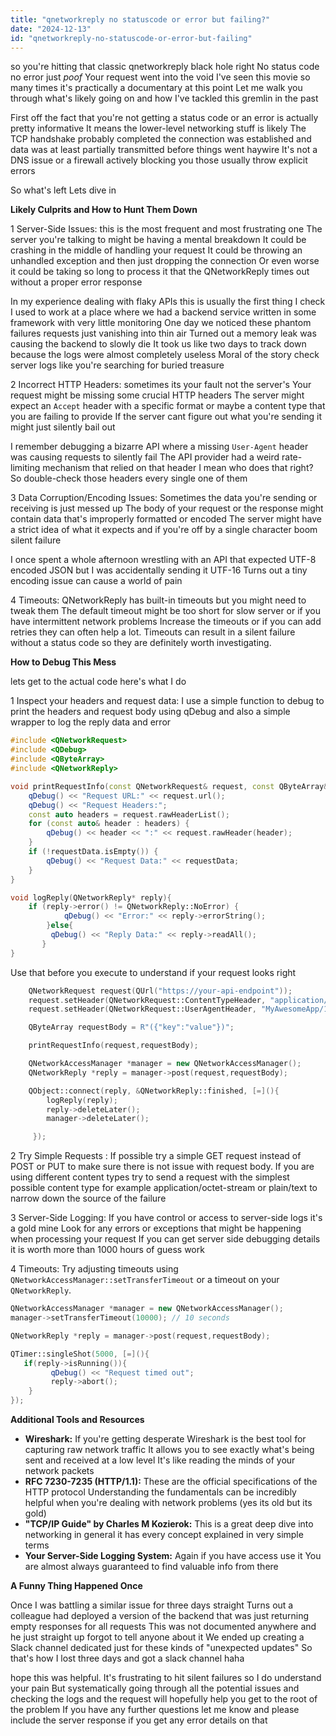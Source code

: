 ```yaml
---
title: "qnetworkreply no statuscode or error but failing?"
date: "2024-12-13"
id: "qnetworkreply-no-statuscode-or-error-but-failing"
---
```


 so you're hitting that classic qnetworkreply black hole right No status code no error just *poof* Your request went into the void I've seen this movie so many times it's practically a documentary at this point Let me walk you through what's likely going on and how I've tackled this gremlin in the past

First off the fact that you're not getting a status code or an error is actually pretty informative It means the lower-level networking stuff is likely  The TCP handshake probably completed the connection was established and data was at least partially transmitted before things went haywire It's not a DNS issue or a firewall actively blocking you those usually throw explicit errors

So what's left Lets dive in

**Likely Culprits and How to Hunt Them Down**

1 Server-Side Issues:  this is the most frequent and most frustrating one The server you're talking to might be having a mental breakdown It could be crashing in the middle of handling your request It could be throwing an unhandled exception and then just dropping the connection Or even worse it could be taking so long to process it that the QNetworkReply times out without a proper error response

In my experience dealing with flaky APIs this is usually the first thing I check I used to work at a place where we had a backend service written in some framework with very little monitoring One day we noticed these phantom failures requests just vanishing into thin air Turned out a memory leak was causing the backend to slowly die It took us like two days to track down because the logs were almost completely useless Moral of the story check server logs like you're searching for buried treasure

2 Incorrect HTTP Headers:  sometimes its your fault not the server's Your request might be missing some crucial HTTP headers The server might expect an `Accept` header with a specific format or maybe a content type that you are failing to provide If the server cant figure out what you're sending it might just silently bail out

I remember debugging a bizarre API where a missing `User-Agent` header was causing requests to silently fail The API provider had a weird rate-limiting mechanism that relied on that header I mean who does that right? So double-check those headers every single one of them

3 Data Corruption/Encoding Issues: Sometimes the data you're sending or receiving is just messed up The body of your request or the response might contain data that's improperly formatted or encoded The server might have a strict idea of what it expects and if you're off by a single character boom silent failure

I once spent a whole afternoon wrestling with an API that expected UTF-8 encoded JSON but I was accidentally sending it UTF-16 Turns out a tiny encoding issue can cause a world of pain

4 Timeouts: QNetworkReply has built-in timeouts but you might need to tweak them The default timeout might be too short for slow server or if you have intermittent network problems Increase the timeouts or if you can add retries they can often help a lot. Timeouts can result in a silent failure without a status code so they are definitely worth investigating.

**How to Debug This Mess**

 lets get to the actual code here's what I do

1 Inspect your headers and request data:  I use a simple function to debug to print the headers and request body using qDebug and also a simple wrapper to log the reply data and error
```cpp
#include <QNetworkRequest>
#include <QDebug>
#include <QByteArray>
#include <QNetworkReply>

void printRequestInfo(const QNetworkRequest& request, const QByteArray& requestData = QByteArray()) {
    qDebug() << "Request URL:" << request.url();
    qDebug() << "Request Headers:";
    const auto headers = request.rawHeaderList();
    for (const auto& header : headers) {
        qDebug() << header << ":" << request.rawHeader(header);
    }
    if (!requestData.isEmpty()) {
        qDebug() << "Request Data:" << requestData;
    }
}

void logReply(QNetworkReply* reply){
    if (reply->error() != QNetworkReply::NoError) {
            qDebug() << "Error:" << reply->errorString();
        }else{
         qDebug() << "Reply Data:" << reply->readAll();
       }
}
```
Use that before you execute to understand if your request looks right

```cpp
    QNetworkRequest request(QUrl("https://your-api-endpoint"));
    request.setHeader(QNetworkRequest::ContentTypeHeader, "application/json");
    request.setHeader(QNetworkRequest::UserAgentHeader, "MyAwesomeApp/1.0");

    QByteArray requestBody = R"({"key":"value"})";

    printRequestInfo(request,requestBody);

    QNetworkAccessManager *manager = new QNetworkAccessManager();
    QNetworkReply *reply = manager->post(request,requestBody);

    QObject::connect(reply, &QNetworkReply::finished, [=](){
        logReply(reply);
        reply->deleteLater();
        manager->deleteLater();

     });
```

2 Try Simple Requests : If possible try a simple GET request instead of POST or PUT to make sure there is not issue with request body. If you are using different content types try to send a request with the simplest possible content type for example application/octet-stream or plain/text to narrow down the source of the failure

3 Server-Side Logging: If you have control or access to server-side logs it's a gold mine Look for any errors or exceptions that might be happening when processing your request If you can get server side debugging details it is worth more than 1000 hours of guess work

4 Timeouts: Try adjusting timeouts using `QNetworkAccessManager::setTransferTimeout` or a timeout on your `QNetworkReply`.

```cpp
QNetworkAccessManager *manager = new QNetworkAccessManager();
manager->setTransferTimeout(10000); // 10 seconds

QNetworkReply *reply = manager->post(request,requestBody);

QTimer::singleShot(5000, [=](){
   if(reply->isRunning()){
         qDebug() << "Request timed out";
         reply->abort();
    }
});
```
**Additional Tools and Resources**

*   **Wireshark:**  If you're getting desperate Wireshark is the best tool for capturing raw network traffic It allows you to see exactly what's being sent and received at a low level It's like reading the minds of your network packets
*   **RFC 7230-7235 (HTTP/1.1):** These are the official specifications of the HTTP protocol Understanding the fundamentals can be incredibly helpful when you're dealing with network problems (yes its old but its gold)
*   **"TCP/IP Guide" by Charles M Kozierok:** This is a great deep dive into networking in general it has every concept explained in very simple terms
*   **Your Server-Side Logging System:** Again if you have access use it You are almost always guaranteed to find valuable info from there

**A Funny Thing Happened Once**

Once I was battling a similar issue for three days straight Turns out a colleague had deployed a version of the backend that was just returning empty responses for all requests This was not documented anywhere and he just straight up forgot to tell anyone about it We ended up creating a Slack channel dedicated just for these kinds of "unexpected updates" So that's how I lost three days and got a slack channel haha

 hope this was helpful. It's frustrating to hit silent failures so I do understand your pain But systematically going through all the potential issues and checking the logs and the request will hopefully help you get to the root of the problem If you have any further questions let me know and please include the server response if you get any error details on that
